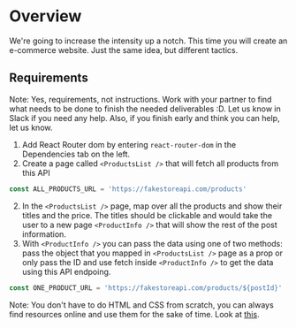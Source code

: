 <!-- @format -->

# Overview

We're going to increase the intensity up a notch. This time you will create an e-commerce website. Just the same idea, but different tactics.

## Requirements

Note: Yes, requirements, not instructions. Work with your partner to find what needs to be done to finish the needed deliverables :D. Let us know in Slack if you need any help. Also, if you finish early and think you can help, let us know.

1. Add React Router dom by entering `react-router-dom` in the Dependencies tab on the left.
2. Create a page called `<ProductsList />` that will fetch all products from this API

```jsx
const ALL_PRODUCTS_URL = 'https://fakestoreapi.com/products'
```

2. In the `<ProductsList />` page, map over all the products and show their titles and the price. The titles should be clickable and would take the user to a new page `<ProductInfo />` that will show the rest of the post information.
3. With `<ProductInfo />` you can pass the data using one of two methods: pass the object that you mapped in `<ProductsList />` page as a prop or only pass the ID and use fetch inside `<ProductInfo />` to get the data using this API endpoing.

```jsx
const ONE_PRODUCT_URL = 'https://fakestoreapi.com/products/${postId}'
```

Note: You don't have to do HTML and CSS from scratch, you can always find resources online and use them for the sake of time. Look at [this](https://tailwindcomponents.com/).
